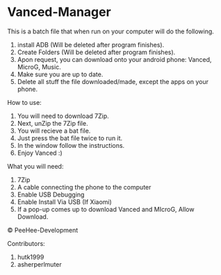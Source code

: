 # Vanced-Manager


This is a batch file that when run on your computer will do the following.
1) install ADB (Will be deleted after program finishes).
2) Create Folders (Will be deleted after program finishes).
3) Apon request, you can download onto your android phone: Vanced, MicroG, Music.
4) Make sure you are up to date.
5) Delete all stuff the file downloaded/made, except the apps on your phone.


How to use:
1) You will need to download 7Zip.
2) Next, unZip the 7Zip file.
3) You will recieve a bat file.
4) Just press the bat file twice to run it.
5) In the window follow the instructions.
6) Enjoy Vanced :)


What you will need:
1) 7Zip
2) A cable connecting the phone to the computer
3) Enable USB Debugging
4) Enable Install Via USB (If Xiaomi)
5) If a pop-up comes up to download Vanced and MIcroG, Allow Download.






© PeeHee-Development 

Contributors:
1) hutk1999
2) asherperlmuter
